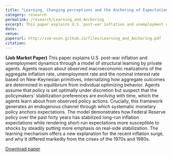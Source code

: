 ```yaml
---
title: "Learning, Changing perceptions and the Anchoring of Expectations in the post-war U.S."
category: research
permalink: /research/Learning_and_Anchoring
excerpt: This paper explains U.S. post-war inflation and unemployment dynamics through a model of structural learning by private agents. Agents reason about observed macroeconomic realizations of the aggregate inflation rate, unemployment rate and the nominal interest rate based on New-Keynesian primitives, internalizing how aggregate outcomes are determined in equilibrium from individual optimizing behavior.
date: 
venue: 
paperurl: http://ssm-econ.github.io/files/Learning_and_Anchoring.pdf
citation: 
---
```

**(Job Market Paper)** This paper explains U.S. post-war inflation and unemployment dynamics through a model of structural learning by private agents. Agents reason about observed macroeconomic realizations of the aggregate inflation rate, unemployment rate and the nominal interest rate based on New-Keynesian primitives, internalizing how aggregate outcomes are determined in equilibrium from individual optimizing behavior. Agents assume that policy is set optimally under discretion but suspect that the policymakers' stabilization preferences are evolving with time, which the agents learn about from observed policy actions. Crucially, this framework generates an endogenous channel through which systematic monetary policy anchors expectations. The model demonstrates how Federal Reserve policy over the past forty years has stabilized long-run inflation expectations while rendering short-run expectations more susceptible to shocks by steadily putting more emphasis on real-side stabilization. The learning mechanism offers a new explanation for the recent inflation surge, and why it differed markedly from the crises of the 1970s and 1980s.

[Download paper](http://ssm-econ.github.io/files/Learning_and_Anchoring.pdf)
